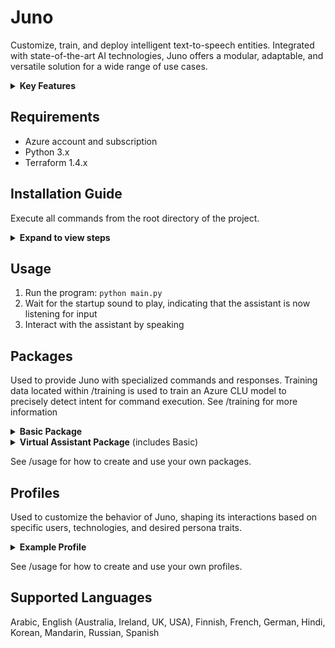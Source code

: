 # Juno

Customize, train, and deploy intelligent text-to-speech entities. Integrated with state-of-the-art AI technologies, Juno offers a modular, adaptable, and versatile solution for a wide range of use cases.

<details>
<summary><b>Key Features</b></summary>

### Advanced AI Integration

- Uses Azure [Speech Services](https://learn.microsoft.com/en-us/azure/ai-services/speech-service/) for speech recognition. 
- Uses Azure  [CLU](https://learn.microsoft.com/en-us/azure/ai-services/language-service/conversational-language-understanding/overview) for intent recognition.
- Employs OpenAI's [GPT-3.5-Turbo](https://platform.openai.com/docs/models) for dynamic, human-like interactions.
- Leverages [Elevenlabs](https://docs.elevenlabs.io/welcome/introduction) for realistic sounding text-to-speech.


Note: Integrations will be continuously refined as better solutions become available.

### Highly Customizable

- **Packages**: Define custom commands, guiding entity behavior based on user input. See the [packages](https://github.com/divadbaroon/Juno#supported-packages) section for more information.
- **Profiles**: Determine how the entity interacts with users. See the [profiles](#profiles) section for more information.
- **Custom Voices**: Elevenlabs supports the creation and usage of cutom voices. See the [Elevenlabs](https://elevenlabs.io/voice-lab) for more information.
- **Fine-Tune GPT**: Tailor GPT-3.5-Turbo's responses to your specific needs by fine-tuning the model with training data. See /training/gpt_training_data for example training data.

### Comprehensive Conversational Abilities

- Trained on a vast dataset, ensuring adept handling of varied commands and prompts. Training data is located within /training.
- Maintains conversation history for context-aware responses.

</details>

## Requirements
- Azure account and subscription
- Python 3.x
- Terraform 1.4.x

## Installation Guide

Execute all commands from the root directory of the project.

<details>
<summary><b>Expand to view steps </b></summary>

### Step 1: Install Required Packages

Run the following command to install the necessary packages:

```bash
pip install -r requirements.txt
```

### Step 2: Customize Configuration

Open the secret configuration file in your text editor for customization:

```bash
code configuration/config.yaml
```
Update the file with your personal settings and save it.

### Step 3: Sign into Azure Account

Log into your Azure account using the Azure CLI:

```bash
az login
```

### Step 4: Create Azure Resources

Navigate to the infra directory and run the script to create the necessary Azure resources:

```bash
cd infra && ./create_infrastructure.sh
```
**What This Does**: 
- Creates a Resource Group containing a Speech Service, Language Understanding, and Translator resource.
- Creates a Key Vault containing all necessary API keys and endpoints.

   **Note**: To destroy the created Azure resources run:
   ```bash
   cd infra && ./destroy_infrastructure.sh
   ```

### Step 5: Encrypt and Secure Secret Data

Navigate back to root directory and run the script to save and encrypt all secret data locally:

```bash
cd .. && python -m configuration.manage_secrets
```

### Step 6: Train CLU Model

Start the training session for your Conversation Language Understanding (CLU) model using the provided training data
located within 'training/virtual_assitant_training_data':

```bash
python -m training.begin_training_session
```
After training and deploying is complete, you can view your trained model at: https://language.cognitive.azure.com/home

### Step 7: Fine-tune GPT (Optional)

Begin a fine-tuning session for GPT using the provided training data located within 'training/gpt_training_data':

```bash
python -m training.begin_gpt_training_session
```

</details>

## Usage
1. Run the program: `python main.py`
2. Wait for the startup sound to play, indicating that the assistant is now listening for input
3. Interact with the assistant by speaking

## Packages
Used to provide Juno with specialized commands and responses. 
Training data located within /training is used to train an Azure CLU model to precisely detect intent for command execution. See /training for more information

<details>
<summary><b>Basic Package</b></summary>

#### Control Behavior
| Command | Response |
| ------- | -------- |
| Mute | Mutes the entity's responses |
| Unmute | Unmutes the entity's responses |
| Pause | Pauses all of the entity's functionalities |
| Unpause | Unpauses all of the entity's functionalities |
| Exit | Terminates the program |
#### Personalization
| Command | Response |
| ------- | -------- |
| Change language to {language} | Changes the language of the entity to {language} |
| Change gender to {gender} | Changes the gender of the entity to {gender} |
| Change role to {role} | Changes the role of the entity to {role} |
| Change voice | Changes the entity's voice |

</details>

<details>
<summary><b>Virtual Assistant Package</b> (includes Basic)</summary>

#### Weather Retrieval
| Command | Response |
| ------- | -------- |
| What is the weather in {location} | Provides the current temperature in {location} |
#### Speech Translation
| Command | Response |
| ------- | -------- |
| Translate {speech} into {language} | Translates {speech} into {language} |
#### Control Lights
| Command | Response |
| ------- | -------- |
| Turn lights {off/on} | Turns the lights {off/on} |
| Change light color to {color} | Changes the light color to {color} |
#### Control Music 
| Command | Response |
| ------- | -------- |
| Play {song} | Plays {song} |
| Pause song | Pauses song |
| Play next song | Plays next song |
| Lower volume | Lowers volume of song playing by 10% |
| Raise volume | Raises volume of song playing by 10% |
#### Set Alarm
| Command | Response |
| ------- | -------- |
| Set an alarm for {day and time} | Sets an alarm for {day and time} |
#### Set Reminder
| Command | Response |
| ------- | -------- |
| Set a reminder for {day and time} to do {reminder} | Sets a reminder for {day and time} to do {reminder} |
#### Set Timer
| Command | Response |
| ------- | -------- |
| Set a timer for {time} {metric} | Sets a timer for {time} {metric} |
#### News Retrieval 
| Command | Response |
| ------- | -------- |
| Give me the news | A summary of the current top news stories (summarized using GPT) |
#### Web Browsing
| Command | Response |
| ------- | -------- |
| Open {website} | Opens the specified {website} |
| Search {speech} | Conducts a Google search for {speech} |
| Search youtube for {speech} | Conducts a YouTube search for {speech} |

</details>

See /usage for how to create and use your own packages.

## Profiles
Used to customize the behavior of Juno, shaping its interactions based on specific users, technologies, and desired persona traits.

<details>
<summary><b>Example Profile</b></summary>
   
```yaml
interaction:
  name: juno
  gender: female
  language: english ## see documentation for available languages
  personality: friendly
  persona: obama ## entity will act as if they are this persona 
  prompt: you are a virtual assistant ## prompt to be used by GPT
  role: assistant  
system:
  package: virtual_assistant ## optional
  startup_sound: true ## optional
  voice_engine: elevenlabs ## or azure
  voice_name: obama ## custom realistic sounding obama voice created using Elevenlabs. 
  voice_recognition_engine: azure # currently only azure available
user:
  gender: male
  name: david   
```
</details>

See /usage for how to create and use your own profiles.
   
 ## Supported Languages
 Arabic, English (Australia, Ireland, UK, USA), Finnish, French, German, Hindi, Korean, Mandarin, Russian, Spanish
